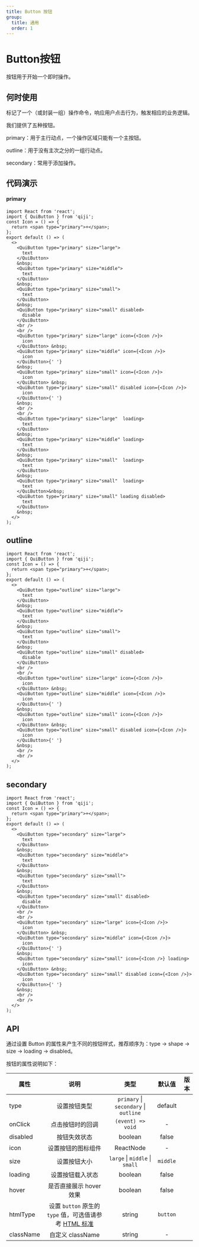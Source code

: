 ```yaml
---
title: Button 按钮
group:
  title: 通用
  order: 1
---
```


# Button按钮
按钮用于开始一个即时操作。
## 何时使用
标记了一个（或封装一组）操作命令，响应用户点击行为，触发相应的业务逻辑。

我们提供了五种按钮。

primary：用于主行动点，一个操作区域只能有一个主按钮。

outline：用于没有主次之分的一组行动点。

secondary：常用于添加操作。

## 代码演示

#### primary

```tsx
import React from 'react';
import { QuiButton } from 'qiji';
const Icon = () => {
  return <span type="primary">+</span>;
};
export default () => (
  <>
    <QuiButton type="primary" size="large">
      text
    </QuiButton>
    &nbsp;
    <QuiButton type="primary" size="middle">
      text
    </QuiButton>
    &nbsp;
    <QuiButton type="primary" size="small">
      text
    </QuiButton>
    &nbsp;
    <QuiButton type="primary" size="small" disabled>
      disable
    </QuiButton>
    <br />
    <br />
    <QuiButton type="primary" size="large" icon={<Icon />}>
      icon
    </QuiButton> &nbsp;
    <QuiButton type="primary" size="middle" icon={<Icon />}>
      icon
    </QuiButton>{' '}
    &nbsp;
    <QuiButton type="primary" size="small" icon={<Icon />}>
      icon
    </QuiButton> &nbsp;
    <QuiButton type="primary" size="small" disabled icon={<Icon />}>
      icon
    </QuiButton>{' '}
    &nbsp;
    <br />
    <br />
    <QuiButton type="primary" size="large"  loading>
      text
    </QuiButton>
    &nbsp;
    <QuiButton type="primary" size="middle" loading>
      text
    </QuiButton>
    &nbsp;
    <QuiButton type="primary" size="small"  loading>
      text
    </QuiButton>
    &nbsp;
    <QuiButton type="primary" size="small"  loading>
      text
    </QuiButton>&nbsp;
    <QuiButton type="primary" size="small" loading disabled>
      text
    </QuiButton>
    &nbsp;
  </>
);
```

## outline

```tsx
import React from 'react';
import { QuiButton } from 'qiji';
const Icon = () => {
  return <span type="primary">+</span>;
};
export default () => (
  <>
    <QuiButton type="outline" size="large">
      text
    </QuiButton>
    &nbsp;
    <QuiButton type="outline" size="middle">
      text
    </QuiButton>
    &nbsp;
    <QuiButton type="outline" size="small">
      text
    </QuiButton>
    &nbsp;
    <QuiButton type="outline" size="small" disabled>
      disable
    </QuiButton>
    <br />
    <br />
    <QuiButton type="outline" size="large" icon={<Icon />}>
      icon
    </QuiButton> &nbsp;
    <QuiButton type="outline" size="middle" icon={<Icon />}>
      icon
    </QuiButton>{' '}
    &nbsp;
    <QuiButton type="outline" size="small" icon={<Icon />}>
      icon
    </QuiButton> &nbsp;
    <QuiButton type="outline" size="small" disabled icon={<Icon />}>
      icon
    </QuiButton>{' '}
    &nbsp;
    <br />
    <br />
  </>
);
```

## secondary

```tsx
import React from 'react';
import { QuiButton } from 'qiji';
const Icon = () => {
  return <span type="primary">+</span>;
};
export default () => (
  <>
    <QuiButton type="secondary" size="large">
      text
    </QuiButton>
    &nbsp;
    <QuiButton type="secondary" size="middle">
      text
    </QuiButton>
    &nbsp;
    <QuiButton type="secondary" size="small">
      text
    </QuiButton>
    &nbsp;
    <QuiButton type="secondary" size="small" disabled>
      disable
    </QuiButton>
    <br />
    <br />
    <QuiButton type="secondary" size="large" icon={<Icon />}>
      icon
    </QuiButton> &nbsp;
    <QuiButton type="secondary" size="middle" icon={<Icon />}>
      icon
    </QuiButton>{' '}
    &nbsp;
    <QuiButton type="secondary" size="small" icon={<Icon />} loading>
      icon
    </QuiButton> &nbsp;
    <QuiButton type="secondary" size="small" disabled icon={<Icon />}>
      icon
    </QuiButton>{' '}
    &nbsp;
    <br />
    <br />
  </>
);
```

## API

通过设置 Button 的属性来产生不同的按钮样式，推荐顺序为：type -> shape -> size -> loading -> disabled。

按钮的属性说明如下：

| 属性      |                                                                 说明                                                                 |                 类型                  |  默认值  | 版本 |
| --------- | :----------------------------------------------------------------------------------------------------------------------------------: | :-----------------------------------: | :------: | ---: |
| type      |     设置按钮类型     | `primary` \| `secondary` \| `outline` | default  |      |
| onClick   |  点击按钮时的回调   |           `(event) => void`           |    -     |      |
| disabled  |     按钮失效状态    |                boolean                |  false   |      |
| icon      |    设置按钮的图标组件    |               ReactNode               |    -     |      |
| size      |   设置按钮大小  |    `large` \| `middle` \| `small`     | `middle` |      |  | - |  |
| loading   |   设置按钮载入状态   |                boolean                |  false   |      |
| hover     |    是否直接展示 hover 效果  |                boolean                |  false   |      |
| htmlType  | 设置 `button` 原生的 `type` 值，可选值请参考 [HTML 标准](https://developer.mozilla.org/en-US/docs/Web/HTML/Element/button#attr-type) |              string                 | `button` |      |
| className |     自定义 className   |     string   |    -     |      |

